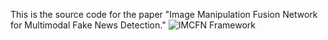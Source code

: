 This is the source code for the paper "Image Manipulation Fusion Network for Multimodal Fake News Detection."
![IMCFN Framework](https://github.com/wenbin-zheng/IMCFN/main/IMCFN.jpg)
